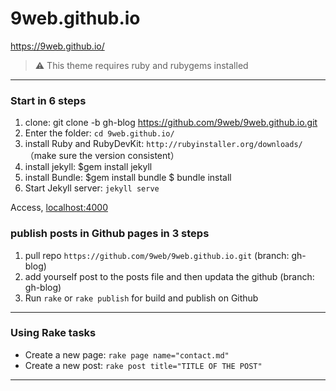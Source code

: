 # 9web.github.io
https://9web.github.io/
> :warning:
  This theme requires ruby and rubygems installed

---

### Start in 6 steps

1. clone: git clone -b gh-blog https://github.com/9web/9web.github.io.git
2. Enter the folder: `cd 9web.github.io/`
3. install Ruby and RubyDevKit: `http://rubyinstaller.org/downloads/`
   （make sure the version consistent）
4. install jekyll: $gem install jekyll
5. install Bundle: $gem install bundle 
    $ bundle install
6. Start Jekyll server: `jekyll serve`

Access, [localhost:4000](http://localhost:4000/)

### publish posts in Github pages in 3 steps

1. pull repo `https://github.com/9web/9web.github.io.git`            (branch: gh-blog)
2. add yourself post to the posts file and then updata the github    (branch: gh-blog)
3. Run `rake` or `rake publish` for build and publish on Github

---

### Using Rake tasks

* Create a new page: `rake page name="contact.md"`
* Create a new post: `rake post title="TITLE OF THE POST"`

---


